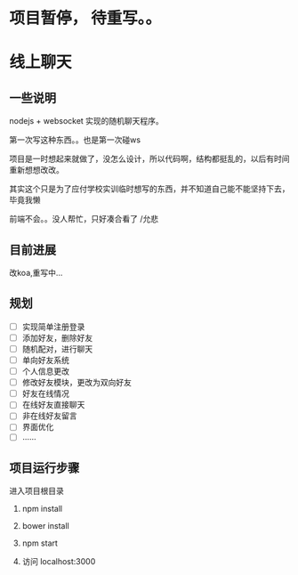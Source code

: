# 项目暂停， 待重写。。

# 线上聊天

## 一些说明

nodejs + websocket  实现的随机聊天程序。

第一次写这种东西。。也是第一次碰ws

项目是一时想起来就做了，没怎么设计，所以代码啊，结构都挺乱的，以后有时间重新想想改改。

其实这个只是为了应付学校实训临时想写的东西，并不知道自己能不能坚持下去，毕竟我懒

前端不会。。没人帮忙，只好凑合看了 /允悲

## 目前进展

改koa,重写中...

## 规划

- [ ] 实现简单注册登录
- [ ] 添加好友，删除好友
- [ ] 随机配对，进行聊天
- [ ] 单向好友系统
- [ ] 个人信息更改
- [ ] 修改好友模块，更改为双向好友
- [ ] 好友在线情况
- [ ] 在线好友直接聊天
- [ ] 非在线好友留言
- [ ] 界面优化
- [ ] ……

## 项目运行步骤

进入项目根目录

1. npm install

2. bower install

3. npm start

4. 访问 localhost:3000
